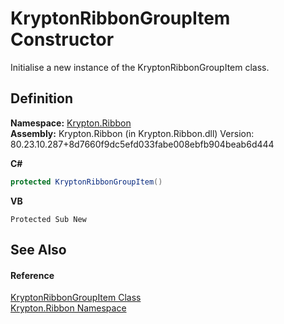# KryptonRibbonGroupItem Constructor


Initialise a new instance of the KryptonRibbonGroupItem class.



## Definition
**Namespace:** <a href="1e9bc734-cff9-e9b8-f013-94cdac669794.md">Krypton.Ribbon</a>  
**Assembly:** Krypton.Ribbon (in Krypton.Ribbon.dll) Version: 80.23.10.287+8d7660f9dc5efd033fabe008ebfb904beab6d444

**C#**
``` C#
protected KryptonRibbonGroupItem()
```
**VB**
``` VB
Protected Sub New
```



## See Also


#### Reference
<a href="42b4e823-3d0e-29bf-ca83-927a7a58295d.md">KryptonRibbonGroupItem Class</a>  
<a href="1e9bc734-cff9-e9b8-f013-94cdac669794.md">Krypton.Ribbon Namespace</a>  
